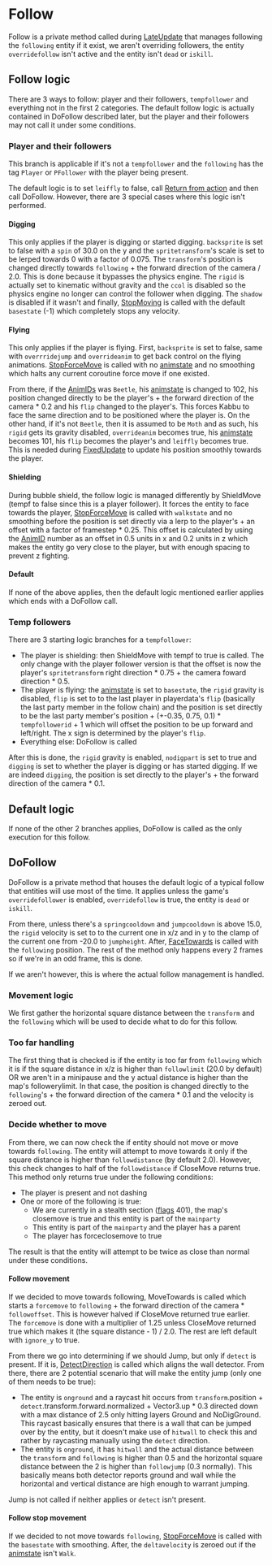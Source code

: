 # Follow
Follow is a private method called during [LateUpdate](../Update%20process/Unity%20events/LateUpdate.md) that manages following the `following` entity if it exist, we aren't overriding followers, the entity `overridefollow` isn't active and the entity isn't `dead` or `iskill`.

## Follow logic
There are 3 ways to follow: player and their followers, `tempfollower` and everything not in the first 2 categories. The default follow logic is actually contained in DoFollow described later, but the player and their followers may not call it under some conditions.

### Player and their followers
This branch is applicable if it's not a `tempfollower` and the `following` has the tag `Player` or `PFollower` with the player being present.

The default logic is to set `leiffly` to false, call [Return from action](../EntityControl%20Methods.md#return-from-action) and then call DoFollow. However, there are 3 special cases where this logic isn't performed.

#### Digging
This only applies if the player is digging or started digging. `backsprite` is set to false with a `spin` of 30.0 on the y and the `spritetransform`'s scale is set to be lerped towards 0 with a factor of 0.075. The `transform`'s position is changed directly towards `following` + the forward direction of the camera / 2.0. This is done because it bypasses the physics engine. The `rigid` is actually set to kinematic without gravity and the `ccol` is disabled so the physics engine no longer can control the follower when digging. The `shadow` is disabled if it wasn't and finally, [StopMoving](../EntityControl%20Methods.md#stopmoving) is called with the default `basestate` (-1) which completely stops any velocity.

#### Flying
This only applies if the player is flying. First, `backsprite` is set to false, same with `overrridejump` and `overrideanim` to get back control on the flying animations. [StopForceMove](../EntityControl%20Methods.md#stopforcemove) is called with no [animstate](../Animations/animstate.md) and no smoothing which halts any current coroutine force move if one existed.

From there, if the [AnimIDs](../../../Enums%20and%20IDs/AnimIDs.md) was `Beetle`, his [animstate](../Animations/animstate.md) is changed to 102, his position changed directly to be the player's + the forward direction of the camera * 0.2 and his `flip` changed to the player's. This forces Kabbu to face the same direction and to be positioned where the player is. On the other hand, if it's not `Beetle`, then it is assumed to be `Moth` and as such, his `rigid` gets its gravity disabled, `overrideanim` becomes true, his [animstate](../Animations/animstate.md) becomes 101, his `flip` becomes the player's and `leiffly` becomes true. This is needed during [FixedUpdate](../Update%20process/Unity%20events/FixedUpdate.md) to update his position smoothly towards the player.

#### Shielding
During bubble shield, the follow logic is managed differently by ShieldMove (tempf to false since this is a player follower). It forces the entity to face towards the player, [StopForceMove](../EntityControl%20Methods.md#stopforcemove) is called with `walkstate` and no smoothing before the position is set directly via a lerp to the player's + an offset with a factor of framestep * 0.25. This offset is calculated by using the [AnimID](../../../Enums%20and%20IDs/AnimIDs.md) number as an offset in 0.5 units in x and 0.2 units in z which makes the entity go very close to the player, but with enough spacing to prevent z fighting.

#### Default
If none of the above applies, then the default logic mentioned earlier applies which ends with a DoFollow call.

### Temp followers
There are 3 starting logic branches for a `tempfollower`:

* The player is shielding: then ShieldMove with tempf to true is called. The only change with the player follower version is that the offset is now the player's `spritetransform` right direction * 0.75 + the camera foward direction * 0.5.
* The player is flying: the [animstate](../Animations/animstate.md) is set to `basestate`, the `rigid` gravity is disabled, `flip` is set to to the last player in playerdata's `flip` (basically the last party member in the follow chain) and the position is set directly to be the last party member's position + (+-0.35, 0.75, 0.1) * `tempfollowerid` + 1 which will offset the position to be up forward and left/right. The x sign is determined by the player's `flip`.
* Everything else: DoFollow is called

After this is done, the `rigid` gravity is enabled, `nodigpart` is set to true and `digging` is set to whether the player is digging or has started digging. If we are indeed `digging`, the position is set directly to the player's + the forward direction of the camera * 0.1.

## Default logic
If none of the other 2 branches applies, DoFollow is called as the only execution for this follow.

## DoFollow
DoFollow is a private method that houses the default logic of a typical follow that entities will use most of the time. It applies unless the game's `overridefollower` is enabled, `overridefollow` is true, the entity is `dead` or `iskill`.

From there, unless there's a `springcooldown` and `jumpcooldown` is above 15.0, the `rigid` velocity is set to to the current one in x/z and in y to the clamp of the current one from -20.0 to `jumpheight`. After, [FaceTowards](../EntityControl%20Methods.md#facetowards) is called with the `following` position. The rest of the method only happens every 2 frames so if we're in an odd frame, this is done.

If we aren't however, this is where the actual follow management is handled. 

### Movement logic
We first gather the horizontal square distance between the `transform` and the `following` which will be used to decide what to do for this follow. 

### Too far handling
The first thing that is checked is if the entity is too far from `following` which it is if the square distance in x/z is higher than `followlimit` (20.0 by default) OR we aren't in a minipause and the y actual distance is higher than the map's followerylimit. In that case, the position is changed directly to the `following`'s + the forward direction of the camera * 0.1 and the velocity is zeroed out.

### Decide whether to move
From there, we can now check the if entity should not move or move towards `following`. The entity will attempt to move towards it only if the square distance is higher than `followdistance` (by default 2.0). However, this check changes to half of the `followdistance` if CloseMove returns true. This method only returns true under the following conditions:

* The player is present and not dashing
* One or more of the following is true:
  * We are currently in a stealth section ([flags](../../../Flags%20arrays/flags.md) 401), the map's closemove is true and this entity is part of the `mainparty`
  * This entity is part of the `mainparty` and the player has a parent
  * The player has forceclosemove to true

The result is that the entity will attempt to be twice as close than normal under these conditions.

#### Follow movement
If we decided to move towards following, MoveTowards is called which starts a `forcemove` to `following` + the forward direction of the camera * `followoffset`. This is however halved if CloseMove returned true earlier. The `forcemove` is done with a multiplier of 1.25 unless CloseMove returned true which makes it (the square distance - 1) / 2.0. The rest are left default with `ignore_y` to true.

From there we go into determining if we should Jump, but only if `detect` is present. If it is, [DetectDirection](../EntityControl%20Methods.md#detectdirection) is called which aligns the wall detector. From there, there are 2 potential scenario that will make the entity jump (only one of them needs to be true):

* The entity is `onground` and a raycast hit occurs from `transform`.position + `detect`.transform.forward.normalized + Vector3.up * 0.3 directed down with a max distance of 2.5 only hitting layers Ground and NoDigGround. This raycast basically ensures that there is a wall that can be jumped over by the entity, but it doesn't make use of `hitwall` to check this and rather by raycasting manually using the `detect` direction.
* The entity is `onground`, it has `hitwall` and the actual distance between the `transform` and `following` is higher than 0.5 and the horizontal square distance between the 2 is higher than `followjump` (0.3 normally). This basically means both detector reports ground and wall while the horizontal and vertical distance are high enough to warrant jumping.

Jump is not called if neither applies or `detect` isn't present.

#### Follow stop movement
If we decided to not move towards `following`, [StopForceMove](../EntityControl%20Methods.md#stopforcemove) is called with the `basestate` with smoothing. After, the `deltavelocity` is zeroed out if the [animstate](../Animations/animstate.md) isn't `Walk`.
